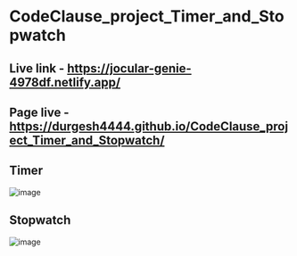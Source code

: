# CodeClause_project_Timer_and_Stopwatch
## Live link - https://jocular-genie-4978df.netlify.app/

## Page live -https://durgesh4444.github.io/CodeClause_project_Timer_and_Stopwatch/
## Timer 
![image](https://github.com/Durgesh4444/CodeClause_project_Timer_and_Stopwatch/assets/118267835/090fc5f3-df5d-4651-8370-1db0e570f00e)


## Stopwatch
![image](https://github.com/Durgesh4444/CodeClause_project_Timer_and_Stopwatch/assets/118267835/8547cfbf-7572-46cf-84dc-f6c35a46392f)

